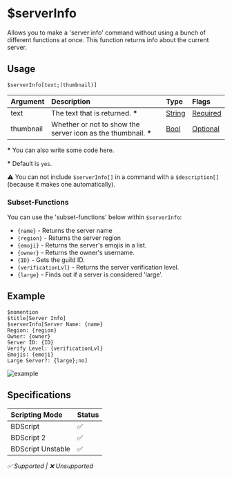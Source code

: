 # $serverInfo
Allows you to make a 'server info' command without using a bunch of different functions at once. This function returns info about the current server.

## Usage
```
$serverInfo[text;(thumbnail)]
```

| Argument | Description | Type | Flags |
| :---- | :---- | :---- | :---- |
| text |  The text that is returned. **\*** | [String](/src/resources/arguments/types.md#string) | [Required](/src/resources/arguments/flags.md#required)
| thumbnail | Whether or not to show the server icon as the thumbnail. **\*** | [Bool](/src/resources/arguments/types.md#bool) | [Optional](/src/resources/arguments/flags.md#optional)

**\*** You can also write some code here.

**\*** Default is `yes`.

⚠️ You can not include `$serverInfo[]` in a command with a `$description[]` (because it makes one automatically).

### Subset-Functions
You can use the 'subset-functions' below within `$serverInfo`:

- `{name}` - Returns the server name
- `{region}` - Returns the server region
- `{emoji}` - Returns the server's emojis in a list.
- `{owner}` - Returns the owner's username.
- `{ID}` - Gets the guild ID.
- `{verificationLvl}` - Returns the server verification level.
- `{large}` - Finds out if a server is considered 'large'.

## Example
```
$nomention
$title[Server Info]
$serverInfo[Server Name: {name}
Region: {region}
Owner: {owner}
Server ID: {ID}
Verify Level: {verificationLvl}
Emojis: {emoji}
Large Server?: {large};no]
```

![example](https://user-images.githubusercontent.com/69215413/122832982-3206f980-d2ba-11eb-9a31-8f94cad26df7.png)

## Specifications
| Scripting Mode | Status
| :---- | :---- |
| BDScript | ✅ |
| BDScript 2 | ✅ |
| BDScript Unstable | ✅ |

*✅ Supported | ❌ Unsupported*
